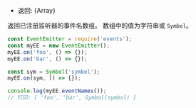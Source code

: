 <!-- YAML
added: v6.0.0
-->

* 返回: {Array}

返回已注册监听器的事件名数组。
数组中的值为字符串或 `Symbol`。

```js
const EventEmitter = require('events');
const myEE = new EventEmitter();
myEE.on('foo', () => {});
myEE.on('bar', () => {});

const sym = Symbol('symbol');
myEE.on(sym, () => {});

console.log(myEE.eventNames());
// 打印: [ 'foo', 'bar', Symbol(symbol) ]
```

